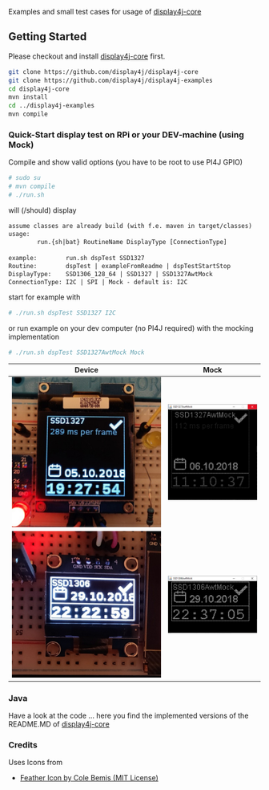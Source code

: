 Examples and small test cases for usage of [display4j-core](https://github.com/display4j/display4j-core)

## Getting Started 
Please checkout and install [display4j-core](https://github.com/display4j/display4j-core) first.
```bash
git clone https://github.com/display4j/display4j-core
git clone https://github.com/display4j/display4j-examples
cd display4j-core
mvn install
cd ../display4j-examples
mvn compile
```

### Quick-Start display test on RPi or your DEV-machine (using Mock)
Compile and show valid options (you have to be root to use PI4J GPIO) 
```bash
# sudo su
# mvn compile
# ./run.sh 
```
will (/should) display
```
assume classes are already build (with f.e. maven in target/classes)
usage:
        run.{sh|bat} RoutineName DisplayType [ConnectionType]

example:        run.sh dspTest SSD1327
Routine:        dspTest | exampleFromReadme | dspTestStartStop
DisplayType:    SSD1306_128_64 | SSD1327 | SSD1327AwtMock
ConnectionType: I2C | SPI | Mock - default is: I2C
```
start for example with
```bash
# ./run.sh dspTest SSD1327 I2C
```

or run example on your dev computer (no PI4J required) with the mocking implementation
```bash
# ./run.sh dspTest SSD1327AwtMock Mock
```


| Device    | Mock |
|-----------|------|
|![example of SSD1327](https://raw.githubusercontent.com/display4j/display4j-docs/master/img/IMG_20181005_195320_cut.jpg)|![example of SSD1327 Awt Mock](https://raw.githubusercontent.com/display4j/display4j-docs/master/img/ssd1327_awt_mock_128_128.png)|
|![example of SSD1306](https://raw.githubusercontent.com/display4j/display4j-docs/master/img/IMG_20181029_222258__01__01.jpg)|![example of SSD1306 Awt Mock](https://raw.githubusercontent.com/display4j/display4j-docs/master/img/ssd1306_awt_mock_128_64.png)|



### Java
Have a look at the code ... here you find the implemented versions of the README.MD 
of [display4j-core](https://github.com/display4j/display4j-core)  

### Credits
Uses Icons from 
* [Feather Icon by Cole Bemis (MIT License)](https://www.iconfinder.com/colebemis)
